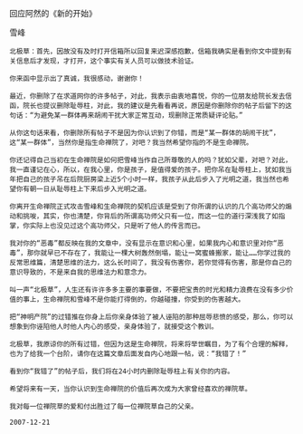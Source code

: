 回应阿然的《新的开始》

雪峰


    北极草：首先，因故没有及时打开信箱所以回复来迟深感抱歉，信箱我确实是看到你文中提到有关信息后才发现，才打开，这个事实有关人员可以做技术验证。

    你来函中显示出了真诚，我很感动，谢谢你！

    最近，你删除了在求道网你的许多帖子，对此，我表示由衷地喜悦，你的一位朋友给院长发去信函，院长也提议删除耻辱柱，对此，我的建议是先看看再说，原因是你删除你的帖子后留下的这句话：“为避免某一群体再来胡闹干扰大家正常互动，现删除正常质疑评论贴。”

    从你这句话来看，你删除所有帖子不是因为你认识到了你错，而是“某一群体的胡闹干扰”，这“某一群体”，当然你是指生命禅院了，对吧？我当然希望你指的不是生命禅院。

    你还记得自己当初在生命禅院是如何把雪峰当作自己所尊敬的人的吗？犹如父辈，对吧？对此，我一直谨记在心，所以，在我心里，你是孩子，是值得爱的孩子。把你吊在耻辱柱上，犹如我当年把自己的孩子吊在后院厨房梁上近5个小时一样，我孩子从此后步入了光明之道，我当然也希望你有朝一日从耻辱柱上下来后步入光明之道。

    你离开生命禅院正式攻击雪峰和生命禅院的契机应该是受到了你所谓的认识的几个高功师父的煽动和挑唆，其实，你也清楚，你背后的所谓高功师父只有一位，而这一位的道行深浅我了如指掌，你实际上也没见过这个高功师父，只是听了他人的传言而已。

    我对你的“恶毒”都反映在我的文章中，没有显示在意识和心里，如果我内心和意识里对你“恶毒”，那你就早已不存在了，我能让一棵大树轰然倒塌，能让一窝蜜蜂搬家，能让……你学过我的反常思维篇，清楚思维的法力，这么长时间了，我没有伤害你，若你觉得有伤害，那是你自己的意识导致的，不是来自我的思维法力和意念力。

    叫一声“北极草”，人生还有许许多多主要的事要做，不要把宝贵的时光和精力浪费在没有多少价值的事上，生命禅院和雪峰不是你能打得倒的，你越碰撞，你受到的伤害越大。

    把“神明产院”的过错推在你身上后你亲身体验了被人诬陷的那种屈辱悲愤的感受，那么，你可以想象到你诬陷他人时他人内心的感受，亲身体验了，就接受这个教训。

    北极草，我原谅你的所有过错，但因为这是生命禅院，将来将举世瞩目，为了有个合理的解释，也为了给我一个台阶，请你在这篇文章后面发自内心地跟一帖，说：“我错了！”

    看到你“我错了”的帖子后，我们将在24小时内删除耻辱柱上有关你的内容。

    希望将来有一天，当你认识到生命禅院的价值后再次成为大家曾经喜欢的禅院草。

    我对每一位禅院草的爱和付出胜过了每一位禅院草自己的父亲。

    2007-12-21



